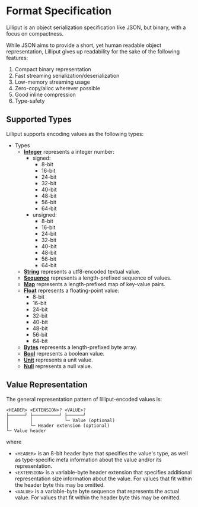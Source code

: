 # Format Specification

Lilliput is an object serialization specification like JSON, but binary, with a focus on compactness.

While JSON aims to provide a short, yet human readable object representation, Lilliput gives up readability for the sake of the following features:

1. Compact binary representation
2. Fast streaming serialization/deserialization
3. Low-memory streaming usage
4. Zero-copy/alloc wherever possible
5. Good inline compression
6. Type-safety

## Supported Types

Lilliput supports encoding values as the following types:

- Types
  - [**Integer**](./Integer.md) represents a integer number:
    - signed:
      - 8-bit
      - 16-bit
      - 24-bit
      - 32-bit
      - 40-bit
      - 48-bit
      - 56-bit
      - 64-bit
    - unsigned:
      - 8-bit
      - 16-bit
      - 24-bit
      - 32-bit
      - 40-bit
      - 48-bit
      - 56-bit
      - 64-bit
  - [**String**](./String.md) represents a utf8-encoded textual value.
  - [**Sequence**](./Sequence.md) represents a length-prefixed sequence of values.
  - [**Map**](./Map.md) represents a length-prefixed map of key-value pairs.
  - [**Float**](./Float.md) represents a floating-point value:
    - 8-bit
    - 16-bit
    - 24-bit
    - 32-bit
    - 40-bit
    - 48-bit
    - 56-bit
    - 64-bit
  - [**Bytes**](./Bytes.md) represents a length-prefixed byte array.
  - [**Bool**](./Bool.md) represents a boolean value.
  - [**Unit**](./Unit.md) represents a unit value.
  - [**Null**](./Null.md) represents a null value.

## Value Representation

The general representation pattern of lilliput-encoded values is:

```plain
<HEADER> <EXTENSION>? <VALUE>?
├──────┘ ├──────────┘ ├──────┘
│        │            └─ Value (optional)
│        └─ Header extension (optional)
└─ Value header
```

where

- `<HEADER>` is an 8-bit header byte that specifies the value's type, as well as type-specific meta information about the value and/or its representation.
- `<EXTENSION>` is a variable-byte header extension that specifies additional representation size information about the value. For values that fit within the header byte this may be omitted.
- `<VALUE>` is a variable-byte byte sequence that represents the actual value. For values that fit within the header byte this may be omitted.
